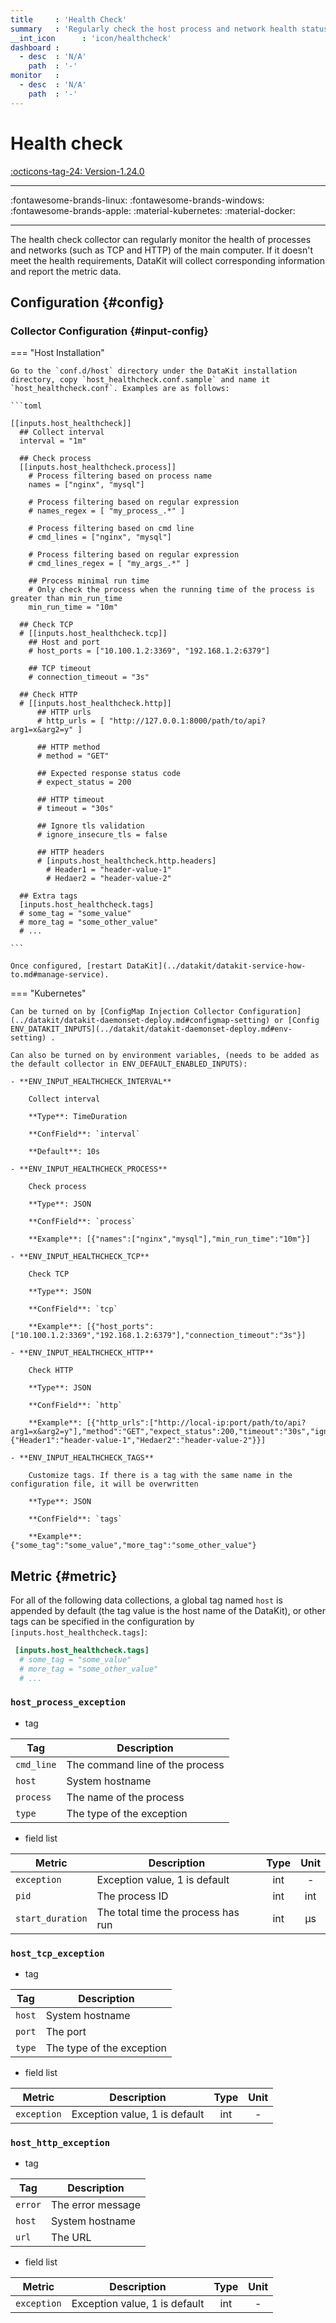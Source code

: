 ```yaml
---
title     : 'Health Check'
summary   : 'Regularly check the host process and network health status'
__int_icon      : 'icon/healthcheck'
dashboard :
  - desc  : 'N/A'
    path  : '-'
monitor   :
  - desc  : 'N/A'
    path  : '-'
---
```


<!-- markdownlint-disable MD025 -->
# Health check
<!-- markdownlint-enable -->

[:octicons-tag-24: Version-1.24.0](../datakit/changelog.md#cl-1.24.0)

---

:fontawesome-brands-linux: :fontawesome-brands-windows: :fontawesome-brands-apple: :material-kubernetes: :material-docker:

---

The health check collector can regularly monitor the health of processes and networks (such as TCP and HTTP) of the main computer. If it doesn't meet the health requirements, DataKit will collect corresponding information and report the metric data.

## Configuration {#config}

### Collector Configuration {#input-config}

<!-- markdownlint-disable MD046 -->

=== "Host Installation"

    Go to the `conf.d/host` directory under the DataKit installation directory, copy `host_healthcheck.conf.sample` and name it `host_healthcheck.conf`. Examples are as follows:
    
    ```toml
        
    [[inputs.host_healthcheck]]
      ## Collect interval
      interval = "1m" 
    
      ## Check process
      [[inputs.host_healthcheck.process]]
        # Process filtering based on process name
        names = ["nginx", "mysql"]
    
        # Process filtering based on regular expression 
        # names_regex = [ "my_process_.*" ]
    
        # Process filtering based on cmd line
        # cmd_lines = ["nginx", "mysql"]
    
        # Process filtering based on regular expression 
        # cmd_lines_regex = [ "my_args_.*" ]
    
        ## Process minimal run time
        # Only check the process when the running time of the process is greater than min_run_time
        min_run_time = "10m"
    
      ## Check TCP
      # [[inputs.host_healthcheck.tcp]]
        ## Host and port
        # host_ports = ["10.100.1.2:3369", "192.168.1.2:6379"]
    
        ## TCP timeout
        # connection_timeout = "3s"
    
      ## Check HTTP
      # [[inputs.host_healthcheck.http]]
          ## HTTP urls
          # http_urls = [ "http://127.0.0.1:8000/path/to/api?arg1=x&arg2=y" ]
    
          ## HTTP method
          # method = "GET"
    
          ## Expected response status code
          # expect_status = 200 
          
          ## HTTP timeout
          # timeout = "30s"
          
          ## Ignore tls validation 
          # ignore_insecure_tls = false
    
          ## HTTP headers
          # [inputs.host_healthcheck.http.headers]
            # Header1 = "header-value-1"
            # Hedaer2 = "header-value-2"
      
      ## Extra tags
      [inputs.host_healthcheck.tags]
      # some_tag = "some_value"
      # more_tag = "some_other_value"
      # ...
    
    ```
    
    Once configured, [restart DataKit](../datakit/datakit-service-how-to.md#manage-service).

=== "Kubernetes"

    Can be turned on by [ConfigMap Injection Collector Configuration](../datakit/datakit-daemonset-deploy.md#configmap-setting) or [Config ENV_DATAKIT_INPUTS](../datakit/datakit-daemonset-deploy.md#env-setting) .

    Can also be turned on by environment variables, (needs to be added as the default collector in ENV_DEFAULT_ENABLED_INPUTS):
    
    - **ENV_INPUT_HEALTHCHECK_INTERVAL**
    
        Collect interval
    
        **Type**: TimeDuration
    
        **ConfField**: `interval`
    
        **Default**: 10s
    
    - **ENV_INPUT_HEALTHCHECK_PROCESS**
    
        Check process
    
        **Type**: JSON
    
        **ConfField**: `process`
    
        **Example**: [{"names":["nginx","mysql"],"min_run_time":"10m"}]
    
    - **ENV_INPUT_HEALTHCHECK_TCP**
    
        Check TCP
    
        **Type**: JSON
    
        **ConfField**: `tcp`
    
        **Example**: [{"host_ports":["10.100.1.2:3369","192.168.1.2:6379"],"connection_timeout":"3s"}]
    
    - **ENV_INPUT_HEALTHCHECK_HTTP**
    
        Check HTTP
    
        **Type**: JSON
    
        **ConfField**: `http`
    
        **Example**: [{"http_urls":["http://local-ip:port/path/to/api?arg1=x&arg2=y"],"method":"GET","expect_status":200,"timeout":"30s","ignore_insecure_tls":false,"headers":{"Header1":"header-value-1","Hedaer2":"header-value-2"}}]
    
    - **ENV_INPUT_HEALTHCHECK_TAGS**
    
        Customize tags. If there is a tag with the same name in the configuration file, it will be overwritten
    
        **Type**: JSON
    
        **ConfField**: `tags`
    
        **Example**: {"some_tag":"some_value","more_tag":"some_other_value"}

<!-- markdownlint-enable -->

## Metric {#metric}

For all of the following data collections, a global tag named `host` is appended by default (the tag value is the host name of the DataKit), or other tags can be specified in the configuration by `[inputs.host_healthcheck.tags]`:

```toml
 [inputs.host_healthcheck.tags]
  # some_tag = "some_value"
  # more_tag = "some_other_value"
  # ...
```

<!-- markdownlint-disable MD024 -->





### `host_process_exception`



- tag


| Tag | Description |
|  ----  | --------|
|`cmd_line`|The command line of the process|
|`host`|System hostname|
|`process`|The name of the process|
|`type`|The type of the exception|

- field list


| Metric | Description | Type | Unit |
| ---- |---- | :---:    | :----: |
|`exception`|Exception value, 1 is default|int|-|
|`pid`|The process ID|int|int|
|`start_duration`|The total time the process has run|int|μs|






### `host_tcp_exception`



- tag


| Tag | Description |
|  ----  | --------|
|`host`|System hostname|
|`port`|The port|
|`type`|The type of the exception|

- field list


| Metric | Description | Type | Unit |
| ---- |---- | :---:    | :----: |
|`exception`|Exception value, 1 is default|int|-|






### `host_http_exception`



- tag


| Tag | Description |
|  ----  | --------|
|`error`|The error message|
|`host`|System hostname|
|`url`|The URL|

- field list


| Metric | Description | Type | Unit |
| ---- |---- | :---:    | :----: |
|`exception`|Exception value, 1 is default|int|-|


